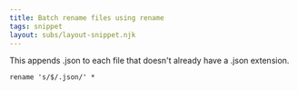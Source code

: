 ```yaml
---
title: Batch rename files using rename
tags: snippet
layout: subs/layout-snippet.njk
---
```


This appends .json to each file that doesn't already have a .json extension.

```commandline
rename 's/$/.json/' *
```
